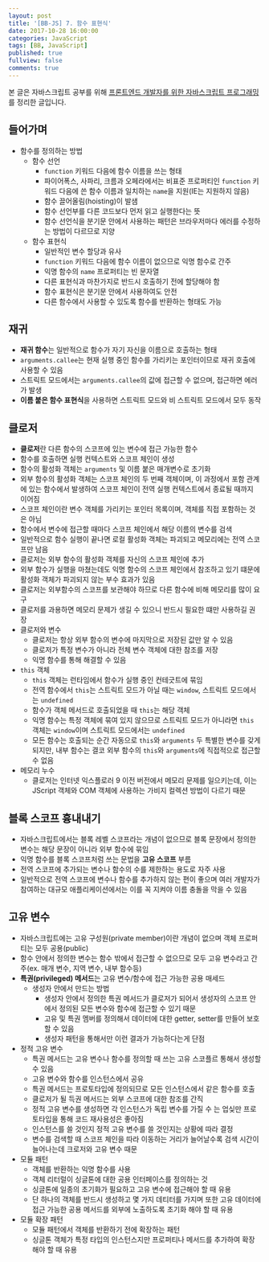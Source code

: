 ```yaml
---
layout: post
title: '[BB-JS] 7. 함수 표현식'
date: 2017-10-28 16:00:00
categories: JavaScript
tags: [BB, JavaScript]
published: true
fullview: false
comments: true
---
```


본 글은 자바스크립트 공부를 위해 [프론트엔드 개발자를 위한 자바스크립트 프로그래밍](http://book.naver.com/bookdb/book_detail.nhn?bid=7204207)를 정리한 글입니다.

## 들어가며

* 함수를 정의하는 방법
  * 함수 선언
    * `function` 키워드 다음에 함수 이름을 쓰는 형태
    * 파이어폭스, 사파리, 크름과 오페라에서는 비표준 프로퍼티인 `function` 키워드 다음에 쓴 함수 이름과 일치하는 `name`을 지원(IE는 지원하지 않음)
    * 함수 끌어올림(hoisting)이 발샘
    * 함수 선언부를 다른 코드보다 먼저 읽고 실행한다는 뜻
    * 함수 선언식을 분기문 안에서 사용하는 패턴은 브라우저마다 에러를 수정하는 방법이 다르므로 지양
  * 함수 표현식
    * 일반적인 변수 할당과 유사
    * `function` 키워드 다음에 함수 이름이 없으므로 익명 함수로 간주
    * 익명 함수의 `name` 프로퍼티는 빈 문자열
    * 다른 표현식과 마찬가지로 반드시 호출하기 전에 할당해야 함
    * 함수 표현식은 분기문 안에서 사용하여도 안전
    * 다른 함수에서 사용할 수 있도록 함수를 반환하는 형태도 가능

## 재귀

* **재귀 함수**는 일반적으로 함수가 자기 자신을 이름으로 호출하는 형태
* `arguments.callee`는 현재 실행 중인 함수를 가리키는 포인터이므로 재귀 호출에 사용할 수 있음
* 스트릭트 모드에서는 `arguments.callee`의 값에 접근할 수 없으며, 접근하면 에러가 발생
* **이름 붙은 함수 표현식**을 사용하면 스트릭트 모드와 비 스트릭트 모드에서 모두 동작

## 클로저

* **클로저**란 다른 함수의 스코프에 있는 변수에 접근 가능한 함수
* 함수를 호출하면 실행 컨텍스트와 스코프 체인이 생성
* 함수의 활성화 객체는 `arguments` 및 이름 붙은 매개변수로 초기화
* 외부 함수의 활성화 객체는 스코프 체인의 두 번째 객체이며, 이 과정에서 포함 관계에 있는 함수에서 발생하여 스코프 체인이 전역 실행 컨텍스트에서 종료될 때까지 이어짐
* 스코프 체인이란 변수 객체를 가리키는 포인터 목록이며, 객체를 직접 포함하는 것은 아님
* 함수에서 변수에 접근할 때마다 스코프 체인에서 해당 이름의 변수를 검색
* 일반적으로 함수 실행이 끝나면 로컬 활성화 객체는 파괴되고 메모리에는 전역 스코프만 남음
* 클로저는 외부 함수의 활성화 객체를 자신의 스코프 체인에 추가
* 외부 함수가 실행을 마쳤는데도 익명 함수의 스코프 체인에서 참조하고 있기 떄문에 활성화 객체가 파괴되지 않는 부수 효과가 있음
* 클로저는 외부함수의 스코프를 보관해야 하므로 다른 함수에 비해 메모리를 많이 요구
* 클로저를 과용하면 메모리 문제가 생길 수 있으니 반드시 필요한 떄만 사용하길 권장
* 클로저와 변수
  * 클로저는 항상 외부 함수의 변수에 마지막으로 저장된 값만 알 수 있음
  * 클로저가 특정 변수가 아니라 전체 변수 객체에 대한 참조를 저장
  * 익명 함수를 통해 해결할 수 있음
* `this` 객체
  * `this` 객체는 런타임에서 함수가 실행 중인 컨테긋트에 묶임
  * 전역 함수에서 `this`는 스트릭트 모드가 아닐 때는 `window`, 스트릭트 모드에서는 `undefined`
  * 함수가 객체 메서드로 호출되었을 때 `this`는 해당 객체
  * 익명 함수는 특정 객체에 묶여 있지 않으므로 스트릭트 모드가 아니라면 `this` 객체는 `window`이며 스트릭트 모드에서는 `undefined`
  * 모든 함수는 호출되는 순간 자동으로 `this`와 `arguments` 두 특별한 변수를 갖게되지만, 내부 함수는 결코 외부 함수의 `this`와 `arguments`에 직접적으로 접근할 수 없음
* 메모리 누수
  * 클로저는 인터넷 익스플로러 9 이전 버전에서 메모리 문제를 일으키는데, 이는 JScript 객체와 COM 객체에 사용하는 가비지 컬렉션 방법이 다르기 때문

## 블록 스코프 흉내내기

* 자바스크립트에서는 블록 레벨 스코프라는 개념이 없으므로 블록 문장에서 정의한 변수는 해당 문장이 아니라 외부 함수에 묶임
* 익명 함수를 블록 스코프처럼 쓰는 문법을 **고유 스코프** 부름
* 전역 스코프에 추가되는 변수나 함수의 수를 제한하는 용도로 자주 사용
* 일반적으로 전역 스코프에 변수나 함수를 추가하지 않는 편이 좋으며 여러 개발자가 참여하는 대규모 애플리케이션에서는 이를 꼭 지켜야 이름 충돌을 막을 수 있음

## 고유 변수

* 자바스크립트에는 고유 구성원(private member)이란 개념이 없으며 객체 프로퍼티는 모두 공용(public)
* 함수 안에서 정의한 변수는 함수 밖에서 접근할 수 없으므로 모두 고유 변수라고 간주(ex. 매개 변수, 지역 변수, 내부 함수등)
* **특권(privileged) 메서드**는 고유 변수/함수에 접근 가능한 공용 매세드
  * 생성자 안에서 만드는 방법
    * 생성자 안에서 정의한 특권 메서드가 클로저가 되어서 생성자의 스코프 안에서 정의된 모든 변수와 함수에 접근할 수 있기 때문
    * 고유 및 특권 멤버를 정의해서 데이터에 대한 getter, setter를 만들어 보호할 수 있음
    * 생성자 패턴을 통해서만 이런 결과가 가능하다는게 단점
* 정적 고유 변수
  * 특권 메서드는 고유 변수나 함수를 정의할 때 쓰는 고유 스코플르 통해서 생성할 수 있음
  * 고유 변수와 함수를 인스턴스에서 공유
  * 특권 메서드는 프로토타입에 정의되므로 모든 인스턴스에서 같은 함수를 호출
  * 클로저가 될 득권 메서드는 외부 스코프에 대한 참조를 간직
  * 정적 고유 변수를 생성하면 각 인스턴스가 독립 변수를 가질 수 는 업싲만 프로토타입을 통해 코드 재사용성은 좋아짐
  * 인스턴스를 쓸 것인지 정적 고유 변수를 쓸 것인지는 상황에 따라 결정
  * 변수를 검색할 때 스코프 체인을 따라 이동하는 거리가 늘어날수록 검색 시간이 늘어나는데 크로저와 고유 변수 때문
* 모듈 패턴
  * 객체를 반환하는 익명 함수를 사용
  * 객체 리터럴이 싱글톤에 대한 공용 인터페이스를 정의하는 것
  * 싱글톤에 일종의 초기화가 필요하고 고유 변수에 접근해야 할 때 유용
  * 단 하나의 객체를 반드시 생성하고 몇 가지 데티터를 가지며 또한 고유 데이터에 접근 가능한 공용 메서드를 외부에 노출하도록 초기화 해야 할 때 유용
* 모듈 확장 패턴
  * 모듈 패턴에서 객체를 반환하기 전에 확장하는 패턴
  * 싱글톤 객체가 특정 타입의 인스턴스지만 프로퍼티나 메서드를 추가하여 확장해야 할 때 유용